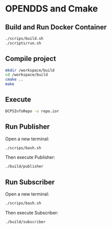 # OPENDDS and Cmake

## Build and Run Docker Container
~~~bash
./scrips/build.sh
./scripts/run.sh
~~~

## Compile project
~~~bash
mkdir /workspace/build
cd /workspace/build
cmake ..
make
~~~

## Execute

~~~bash
DCPSInfoRepo -o repo.ior
~~~

## Run Publisher
Open a new terminal:
~~~bash
./scrips/bash.sh
~~~

Then execute Publisher:
~~~bash
./build/publisher
~~~

## Run Subscriber
Open a new terminal:
~~~bash
./scrips/bash.sh
~~~

Then execute Subscriber:
~~~bash
./build/subscriber
~~~
